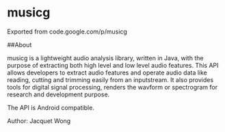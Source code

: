 # musicg
Exported from code.google.com/p/musicg

##About

musicg is a lightweight audio analysis library, written in Java, with the purpose of extracting both high level and low level audio features.
This API allows developers to extract audio features and operate audio data like reading, cutting and trimming easily from an inputstream. It also provides tools for digital signal processing, renders the wavform or spectrogram for research and development purpose.

The API is Android compatible.

Author: Jacquet Wong


